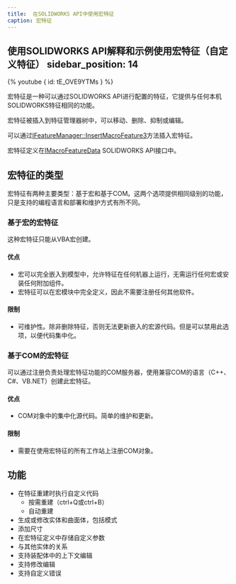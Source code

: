 ```yaml
---
title:  在SOLIDWORKS API中使用宏特征
caption: 宏特征
---
```

 使用SOLIDWORKS API解释和示例使用宏特征（自定义特征）
sidebar_position: 14
---
{% youtube { id: tE_OVE9YTMs } %}

宏特征是一种可以通过SOLIDWORKS API进行配置的特征，它提供与任何本机SOLIDWORKS特征相同的功能。

宏特征被插入到特征管理器树中，可以移动、删除、抑制或编辑。

可以通过[IFeatureManager::InsertMacroFeature3](https://help.solidworks.com/2014/English/api/sldworksapi/SOLIDWORKS.Interop.sldworks~SOLIDWORKS.Interop.sldworks.IFeatureManager~InsertMacroFeature3.html)方法插入宏特征。

宏特征定义在[IMacroFeatureData](https://help.solidworks.com/2014/english/api/sldworksapi/SolidWorks.Interop.sldworks~SolidWorks.Interop.sldworks.IMacroFeatureData.html) SOLIDWORKS API接口中。

## 宏特征的类型

宏特征有两种主要类型：基于宏和基于COM。这两个选项提供相同级别的功能，只是支持的编程语言和部署和维护方式有所不同。

### 基于宏的宏特征

这种宏特征只能从VBA宏创建。

#### 优点
* 宏可以完全嵌入到模型中，允许特征在任何机器上运行，无需运行任何宏或安装任何附加组件。
* 宏特征可以在宏模块中完全定义，因此不需要注册任何其他软件。

#### 限制
* 可维护性。除非删除特征，否则无法更新嵌入的宏源代码。但是可以禁用此选项，以便代码集中化。

### 基于COM的宏特征

可以通过注册负责处理宏特征功能的COM服务器，使用兼容COM的语言（C++、C#、VB.NET）创建此宏特征。

#### 优点
* COM对象中的集中化源代码。简单的维护和更新。

#### 限制
* 需要在使用宏特征的所有工作站上注册COM对象。

## 功能

* 在特征重建时执行自定义代码
    * 按需重建（ctrl+Q或ctrl+B）
    * 自动重建
* 生成或修改实体和曲面体，包括模式
* 添加尺寸
* 在宏特征定义中存储自定义参数
* 与其他实体的关系
* 支持装配体中的上下文编辑
* 支持修改编辑
* 支持自定义错误